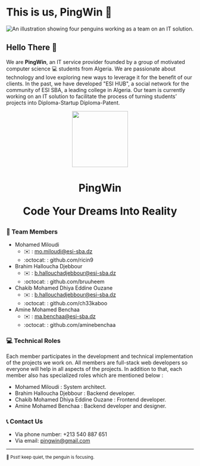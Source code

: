 # This is us, PingWin 🐧

![An illustration showing four penguins working as a team on an IT solution.](https://cdn.discordapp.com/attachments/1008571209685925920/1087398889402941530/ch33kaboo_four_penguins_standing_as_a_team_in_a_bright_room_fir_ce0ccf23-7511-4c18-b769-61084bd413b9.png)

## Hello There 👋

We are **PingWin**, an IT service provider founded by a group of motivated computer science 💻 students from Algeria. We are passionate about technology and love exploring new ways to leverage it for the benefit of our clients. In the past, we have developed "ESI HUB", a social network for the community of ESI SBA, a leading college in Algeria. Our team is currently working on an IT solution to facilitate the process of turning students’ projects into Diploma-Startup Diploma-Patent.


<div align="center">
    <img src="https://cdn.discordapp.com/attachments/998013370655576115/1087445028336582828/gray_pingwin.png" height="150"/> 
</div>

<h1 align="center">
  PingWin

  Code Your Dreams Into Reality
</h1>

### 🧑 Team Members

* Mohamed Miloudi
    * ✉️ : mo.miloudi@esi-sba.dz
    * :octocat: : github.com/ricin9
* Brahim Halloucha Djebbour
    * ✉️ : b.hallouchadjebbour@esi-sba.dz
    * :octocat: : github.com/bruuheem
* Chakib Mohamed Dhiya Eddine Ouzane
    * ✉️ : b.hallouchadjebbour@esi-sba.dz
    * :octocat: : github.com/ch33kaboo
* Amine Mohamed Benchaa
    * ✉️ : ma.benchaa@esi-sba.dz
    * :octocat: : github.com/aminebenchaa

### 💻 Technical Roles

Each member participates in the development and technical implementation of the projects we work on. All members are full-stack web developers so everyone will help in all aspects of the projects. In addition to that, each member also has specialized roles which are mentioned below :
* Mohamed Miloudi : System architect.
* Brahim Halloucha Djebbour : Backend developer.
* Chakib Mohamed Dhiya Eddine Ouzane : Frontend developer.
* Amine Mohamed Benchaa : Backend developer and designer.

### 📞 Contact Us

* Via phone number: +213 540 887 651
* Via email: pingwin@gmail.com

---

<sub>🤫 Psst! keep quiet, the penguin is focusing.</sub>

<!--
Made with 🖤 by ch33kaboo
-->